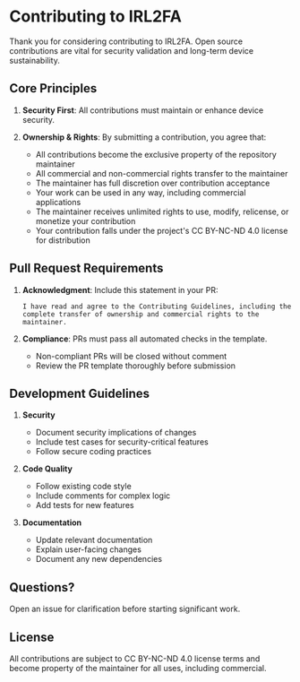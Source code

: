 # Contributing to IRL2FA

Thank you for considering contributing to IRL2FA. Open source contributions are vital for security validation and long-term device sustainability.

## Core Principles

1. **Security First**: All contributions must maintain or enhance device security.

2. **Ownership & Rights**: By submitting a contribution, you agree that:
   - All contributions become the exclusive property of the repository maintainer
   - All commercial and non-commercial rights transfer to the maintainer
   - The maintainer has full discretion over contribution acceptance
   - Your work can be used in any way, including commercial applications
   - The maintainer receives unlimited rights to use, modify, relicense, or monetize your contribution
   - Your contribution falls under the project's CC BY-NC-ND 4.0 license for distribution

## Pull Request Requirements

1. **Acknowledgment**: Include this statement in your PR:
   ```
   I have read and agree to the Contributing Guidelines, including the complete transfer of ownership and commercial rights to the maintainer.
   ```

2. **Compliance**: PRs must pass all automated checks in the template.
   - Non-compliant PRs will be closed without comment
   - Review the PR template thoroughly before submission

## Development Guidelines

1. **Security**
   - Document security implications of changes
   - Include test cases for security-critical features
   - Follow secure coding practices

2. **Code Quality**
   - Follow existing code style
   - Include comments for complex logic
   - Add tests for new features

3. **Documentation**
   - Update relevant documentation
   - Explain user-facing changes
   - Document any new dependencies

## Questions?

Open an issue for clarification before starting significant work.

## License

All contributions are subject to CC BY-NC-ND 4.0 license terms and become property of the maintainer for all uses, including commercial.
